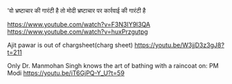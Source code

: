 


'वो भ्रष्टाचार की गारंटी है तो मोदी भ्रष्टाचार पर कार्रवाई की गारंटी है

https://www.youtube.com/watch?v=F3N3IY9l3QA
https://www.youtube.com/watch?v=huxPrzgutpg

Ajit pawar is out of chargsheet(charg sheet)
https://youtu.be/W3jjD3z3gJ8?t=211

Only Dr. Manmohan Singh knows the art of bathing with a raincoat on: PM Modi
https://youtu.be/iT6GjPQ-Y_U?t=59